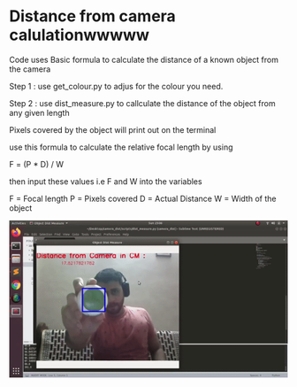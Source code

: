 # Distance from camera calulationwwwww


Code uses Basic formula to calculate the distance of a known object from the camera

Step 1 : use get_colour.py to adjus for the colour you need.

Step 2 : use dist_measure.py to callculate the distance of the object from any given length

  Pixels covered by the object will print out on the terminal
  
  use this formula to calculate the relative focal length by using
  
  F = (P * D) / W
  
  then input these values i.e F and W into the variables
  
  F = Focal length
  P = Pixels covered
  D = Actual Distance
  W = Width of the object

[![Demo](demo.gif)](https://www.youtube.com/watch?v=--b-9HrKK6w)
